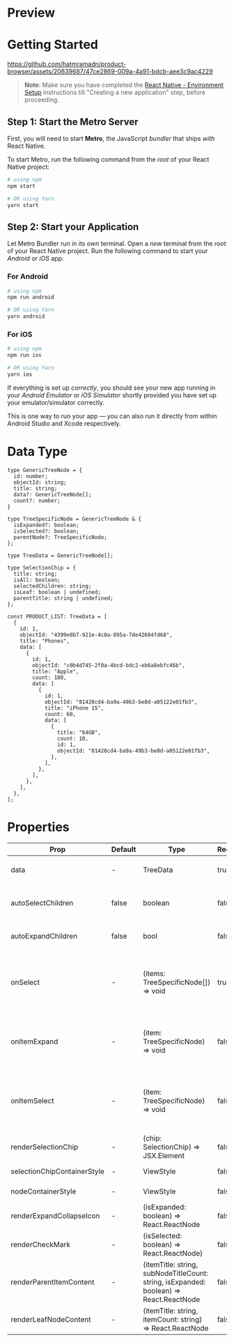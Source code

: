 # Preview

# Getting Started


https://github.com/hatmramadn/product-browser/assets/20639687/47ce2869-009a-4a91-bdcb-aee3c9ac4229


>**Note**: Make sure you have completed the [React Native - Environment Setup](https://reactnative.dev/docs/environment-setup) instructions till "Creating a new application" step, before proceeding.

## Step 1: Start the Metro Server

First, you will need to start **Metro**, the JavaScript _bundler_ that ships _with_ React Native.

To start Metro, run the following command from the _root_ of your React Native project:

```bash
# using npm
npm start

# OR using Yarn
yarn start
```

## Step 2: Start your Application

Let Metro Bundler run in its _own_ terminal. Open a _new_ terminal from the _root_ of your React Native project. Run the following command to start your _Android_ or _iOS_ app:

### For Android

```bash
# using npm
npm run android

# OR using Yarn
yarn android
```

### For iOS

```bash
# using npm
npm run ios

# OR using Yarn
yarn ios
```

If everything is set up _correctly_, you should see your new app running in your _Android Emulator_ or _iOS Simulator_ shortly provided you have set up your emulator/simulator correctly.

This is one way to run your app — you can also run it directly from within Android Studio and Xcode respectively.

# Data Type

```tsx
type GenericTreeNode = {
  id: number;
  objectId: string;
  title: string;
  data?: GenericTreeNode[];
  count?: number;
}

type TreeSpecificNode = GenericTreeNode & {
  isExpanded?: boolean;
  isSelected?: boolean;
  parentNode?: TreeSpecificNode;
};

type TreeData = GenericTreeNode[];

type SelectionChip = {
  title: string;
  isAll: boolean;
  selectedChildren: string;
  isLeaf: boolean | undefined;
  parentTitle: string | undefined;
};

const PRODUCT_LIST: TreeData = [
  {
    id: 1,
    objectId: "4399e8b7-921e-4c0a-895a-7de42684fd68",
    title: "Phones",
    data: [
      {
        id: 1,
        objectId: "c0b4d745-2f0a-4bcd-bdc2-eb6a8ebfc46b",
        title: "Apple",
        count: 180,
        data: [
          {
            id: 1,
            objectId: "81428cd4-ba9a-49b3-be8d-a05122e01fb3",
            title: "iPhone 15",
            count: 60,
            data: [
              {
                title: "64GB",
                count: 10,
                id: 1,
                objectId: "81428cd4-ba9a-49b3-be8d-a05122e01fb3",
              },
            ],
          },
        ],
      },
    ],
  },
];

```

# **Properties**

| Prop | Default | Type | Required | Description |
| --- | --- | --- | --- | --- |
| data | - | TreeData | true | Array of data objects Must be of TreeData Type. |
| autoSelectChildren | false | boolean | false | When parent node is selected it will recursively select all of its children. |
| autoExpandChildren | false | bool | false | When parent expand is pressed it will expand its children. |
| onSelect | - | (items: TreeSpecificNode[]) => void | true | Event handler which is called when any item is selected returning all selected items array (can be used to sync tree state with any local component state) |
| onItemExpand | - | (item: TreeSpecificNode) => void | false | Event handler which is called when the node container or expand button pressed (can be used to catch pressed item) |
| onItemSelect | - | (item: TreeSpecificNode) => void | false | Similar to onSelect but returning the selected node only instead of all selected nodes array (can be used to build your own state instead of tree state)  |
| renderSelectionChip | - | (chip: SelectionChip) => JSX.Element | false | Render selection chip instead of default component. |
| selectionChipContainerStyle | - | ViewStyle | false | Customize the chip container view. |
| nodeContainerStyle | - | ViewStyle | false | Control style of each tree node. |
| renderExpandCollapseIcon | - | (isExpanded: boolean) => React.ReactNode | false | Change the expand and collapse icon. |
| renderCheckMark | - | (isSelected: boolean) => React.ReactNode) | false | Change check mark icon. |
| renderParentItemContent | - | (itemTitle: string, subNodeTitleCount: string, isExpanded: boolean) => React.ReactNode | false | Change parent nodes content container this only includes title and sub nodes title and count.  |
| renderLeafNodeContent | - | (itemTitle: string, itemCount: string) => React.ReactNode | false | similar to renderParentItemContent |
